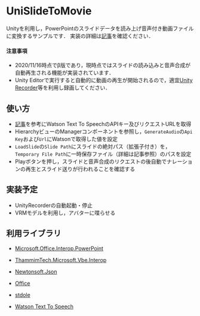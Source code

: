 # UniSlideToMovie
Unityを利用し，PowerPointのスライドデータを読み上げ音声付き動画ファイルに変換するサンプルです．
実装の詳細は[記事](https://qiita.com/Asalato/items/01321b3a45f0cbbc0ac3)を確認ください．

#### 注意事項

- 2020/11/16時点でβ版であり，現時点ではスライドの読み込みと音声合成が自動再生される機能が実装されています．
- Unity Editorで実行すると自動的に動画の再生が開始されるので，適宜[Unity Recorder](https://docs.unity3d.com/Packages/com.unity.recorder@2.0/manual/index.html)等を利用し録画してください．

## 使い方
- [記事](https://qiita.com/Asalato/items/01321b3a45f0cbbc0ac3)を参考にWatson Text To SpeechのAPIキー及びリクエストURLを取得
- HierarchyビューのManagerコンポーネントを参照し，`GenerateAudio`の`Api Key`および`Url`にWatsonで取得した値を設定
- `LoadSlide`の`Slide Path`にスライドの絶対パス（拡張子付き）を，`Temporary File Path`に一時保存ファイル（詳細は記事参照）のパスを設定
- Playボタンを押し，スライドと音声合成のリクエストの後自動でナレーションの再生とスライド送りが行われることを確認する

## 実装予定

- UnityRecorderの自動起動・停止
- VRMモデルを利用し，アバターに喋らせる

## 利用ライブラリ

- [Microsoft.Office.Interop.PowerPoint](https://www.nuget.org/packages/Microsoft.Office.Interop.PowerPoint/)
- [ThammimTech.Microsoft.Vbe.Interop](https://www.nuget.org/packages/ThammimTech.Microsoft.Vbe.Interop/)
- [Newtonsoft.Json](https://www.nuget.org/packages/Newtonsoft.Json/)
- [Office](https://www.nuget.org/packages/Office/)
- [stdole](https://www.nuget.org/packages/stdole/)

- [Watson Text To Speech](https://www.ibm.com/jp-ja/cloud/watson-text-to-speech)
